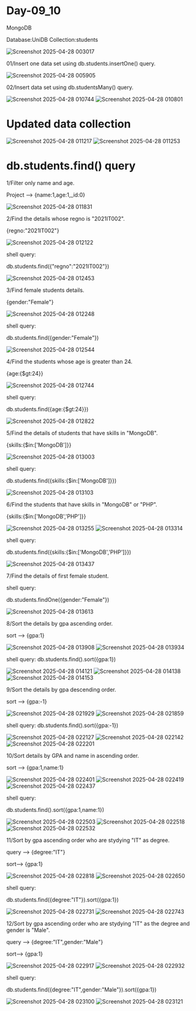 # Day-09_10
MongoDB

Database:UniDB
Collection:students

![Screenshot 2025-04-28 003017](https://github.com/user-attachments/assets/a29aa453-7a94-4f98-9649-a4b79aa9c8b9)


01/Insert one data set using db.students.insertOne() query.

![Screenshot 2025-04-28 005905](https://github.com/user-attachments/assets/ddba584e-ab67-4096-9905-ec3c66e15598)


02/Insert data set using db.studentsMany() query.

![Screenshot 2025-04-28 010744](https://github.com/user-attachments/assets/8a0bd840-fd85-47a4-948c-34334f6ccec7)
![Screenshot 2025-04-28 010801](https://github.com/user-attachments/assets/da3a7693-1ac6-4c3c-b628-ac9fe0eb83d7)

# Updated data collection

![Screenshot 2025-04-28 011217](https://github.com/user-attachments/assets/eb0a90ac-c78a-4fb5-984d-ad88413c8f78)
![Screenshot 2025-04-28 011253](https://github.com/user-attachments/assets/efc8db93-24ab-493d-b8a3-6a213e53246e)


# db.students.find() query

1/Filter only name and age.

Project --> {name:1,age:1,_id:0}

![Screenshot 2025-04-28 011831](https://github.com/user-attachments/assets/91b20cd7-24dd-4c9f-a248-8989c0dc79ae)


2/Find the details whose regno is "2021IT002".

{regno:"2021IT002"}

![Screenshot 2025-04-28 012122](https://github.com/user-attachments/assets/3158c649-6400-4d79-ac55-4b5a8b217760)

shell query:

db.students.find({"regno":"2021IT002"})

![Screenshot 2025-04-28 012453](https://github.com/user-attachments/assets/048aef24-9b47-4d5d-ac5f-eb541e94f062)



3/Find female students details.

{gender:"Female"}

![Screenshot 2025-04-28 012248](https://github.com/user-attachments/assets/7b3edde1-f8b4-443d-8a22-dad5f1676e6f)

shell query:

db.students.find({gender:"Female"})

![Screenshot 2025-04-28 012544](https://github.com/user-attachments/assets/b5624ac4-d73e-4c39-b3ce-4a3a9261a58f)



4/Find the students whose age is greater than 24.

{age:{$gt:24}}

![Screenshot 2025-04-28 012744](https://github.com/user-attachments/assets/d639b75c-0ae8-45b4-a4b8-a743c6cdea35)

shell query:

db.students.find({age:{$gt:24}})

![Screenshot 2025-04-28 012822](https://github.com/user-attachments/assets/cde21cdf-1e5f-4cfc-b3e1-c638b0484e8b)




5/Find the details of students that have skills in "MongoDB".

{skills:{$in:['MongoDB']}}

![Screenshot 2025-04-28 013003](https://github.com/user-attachments/assets/ec964d64-00ad-4f6b-ab70-40d743ab152f)


shell query:

db.students.find({skills:{$in:['MongoDB']}})

![Screenshot 2025-04-28 013103](https://github.com/user-attachments/assets/c1271784-b511-4bae-b336-74c32d6610bd)


6/Find the students that have skills in "MongoDB" or "PHP".

{skills:{$in:['MongoDB','PHP']}}

![Screenshot 2025-04-28 013255](https://github.com/user-attachments/assets/ab269a91-5f81-447d-8c95-98b588753915)
![Screenshot 2025-04-28 013314](https://github.com/user-attachments/assets/6c8b07ea-19fd-4951-af27-be48307c1a71)


shell query:

db.students.find({skills:{$in:['MongoDB','PHP']}})

![Screenshot 2025-04-28 013437](https://github.com/user-attachments/assets/b71ee987-cfd2-47e3-bee3-f2a4dd6fdbe2)



7/Find the details of first female student.

shell query:

db.students.findOne({gender:"Female"})

![Screenshot 2025-04-28 013613](https://github.com/user-attachments/assets/3ce2cfe9-3294-4dd0-9bcf-8775602bb704)



8/Sort the details by gpa ascending order.

sort --> {gpa:1}

![Screenshot 2025-04-28 013908](https://github.com/user-attachments/assets/a687f239-d0a2-44bf-baa3-1270a3901c82)
![Screenshot 2025-04-28 013934](https://github.com/user-attachments/assets/9d468caf-c66e-4f7c-8905-11566c33d216)


shell query:
db.students.find().sort({gpa:1})

![Screenshot 2025-04-28 014121](https://github.com/user-attachments/assets/41db1ea7-bf8c-41c6-97eb-3945a4142243)
![Screenshot 2025-04-28 014138](https://github.com/user-attachments/assets/b2a8fb79-0c26-45bb-a985-44c0e982adb7)
![Screenshot 2025-04-28 014153](https://github.com/user-attachments/assets/25009d62-71fc-4d9c-aac0-7ec6628612ce)




9/Sort the details by gpa descending order.

sort --> {gpa:-1}

![Screenshot 2025-04-28 021929](https://github.com/user-attachments/assets/21e1adba-7026-485b-9edd-82cedf04a826)
![Screenshot 2025-04-28 021859](https://github.com/user-attachments/assets/95d6d5ab-5e3c-499d-b35b-ae503e55d223)

shell query:
db.students.find().sort({gpa:-1})

![Screenshot 2025-04-28 022127](https://github.com/user-attachments/assets/245412df-9036-4869-9ebe-98cfd274ccf3)
![Screenshot 2025-04-28 022142](https://github.com/user-attachments/assets/2bf54039-a33e-410a-94e5-d8b0b191105c)
![Screenshot 2025-04-28 022201](https://github.com/user-attachments/assets/5df6a91a-ddce-435c-9a8c-e692b57233b0)



10/Sort details by GPA and name in ascending order.

sort --> {gpa:1,name:1}

![Screenshot 2025-04-28 022401](https://github.com/user-attachments/assets/f195afab-7244-48c4-972d-44894761b273)
![Screenshot 2025-04-28 022419](https://github.com/user-attachments/assets/4ed846f5-527c-4f69-8922-31adf93d1c8d)
![Screenshot 2025-04-28 022437](https://github.com/user-attachments/assets/4f169aa7-8607-4d8d-860c-184bd6b190a0)


shell query:

db.students.find().sort({gpa:1,name:1})

![Screenshot 2025-04-28 022503](https://github.com/user-attachments/assets/d861af76-573a-40c2-927a-524618f7bdd9)
![Screenshot 2025-04-28 022518](https://github.com/user-attachments/assets/39a558c0-23cf-4805-b26f-24e60104709c)
![Screenshot 2025-04-28 022532](https://github.com/user-attachments/assets/8289340d-8bc7-4c9c-93a4-6a264d846b23)




11/Sort by gpa ascending order who are stydying "IT" as degree.

query --> {degree:"IT"}

sort--> {gpa:1}

![Screenshot 2025-04-28 022818](https://github.com/user-attachments/assets/65731840-90ed-4219-9b5c-ea16dd6abd59)
![Screenshot 2025-04-28 022650](https://github.com/user-attachments/assets/cfd98add-1ac1-4f44-80b5-294255d129cc)


shell query:

db.students.find({degree:"IT"}).sort({gpa:1})

![Screenshot 2025-04-28 022731](https://github.com/user-attachments/assets/d8d6e0d5-ec43-4099-844b-fa2a45a874c4)
![Screenshot 2025-04-28 022743](https://github.com/user-attachments/assets/c60cc6f4-42da-4368-98a5-8ac9a11c5cc2)




12/Sort by gpa ascending order who are stydying "IT" as the degree and gender is "Male".

query --> {degree:"IT",gender:"Male"}

sort--> {gpa:1}

![Screenshot 2025-04-28 022917](https://github.com/user-attachments/assets/0a12383d-252a-4fa9-adf6-32e3aaa2be8c)
![Screenshot 2025-04-28 022932](https://github.com/user-attachments/assets/bfcf87b7-5614-45c9-a06b-0d932511b7c7)

shell query:

db.students.find({degree:"IT",gender:"Male"}).sort({gpa:1})

![Screenshot 2025-04-28 023100](https://github.com/user-attachments/assets/e3958dc7-4f0f-4769-9950-84a0b17d0fbc)
![Screenshot 2025-04-28 023121](https://github.com/user-attachments/assets/1a3ad5a9-5970-4c64-a524-c5fefbbdcd8c)


















